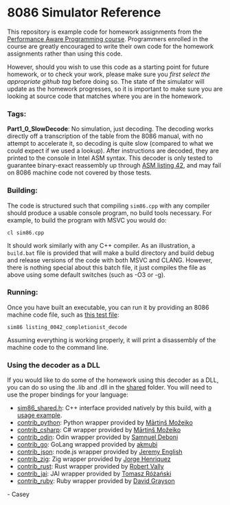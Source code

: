 # 8086 Simulator Reference

This repository is example code for homework assignments from the [Performance Aware Programming course](https://www.computerenhance.com/p/table-of-contents). Programmers enrolled in the course are greatly encouraged to write their own code for the homework assignments rather than using this code.

However, should you wish to use this code as a starting point for future homework, or to check your work, please make sure you _first select the appropriate github tag_ before doing so. The state of the simulator will update as the homework progresses, so it is important to make sure you are looking at source code that matches where you are in the homework.

### Tags:

**Part1_0_SlowDecode**: No simulation, just decoding. The decoding works directly off a transcription of the table from the 8086 manual, with no attempt to accelerate it, so decoding is quite slow (compared to what we could expect if we used a lookup). After instructions are decoded, they are printed to the console in Intel ASM syntax. This decoder is only tested to guarantee binary-exact reassembly up through [ASM listing 42](../part1/listing_0042_completionist_decode.asm), and may fail on 8086 machine code not covered by those tests.

### Building:

The code is structured such that compiling `sim86.cpp` with any compiler should produce a usable console program, no build tools necessary. For example, to build the program with MSVC you would do:

```
cl sim86.cpp
```

It should work similarly with any C++ compiler. As an illustration, a `build.bat` file is provided that will make a build directory and build debug and release versions of the code with both MSVC and CLANG. However, there is nothing special about this batch file, it just compiles the file as above using some default switches (such as -O3 or -g).

### Running:

Once you have built an executable, you can run it by providing an 8086 machine code file, such as [this test file](../part1/listing_0042_completionist_decode):

```
sim86 listing_0042_completionist_decode
```

Assuming everything is working properly, it will print a disassembly of the machine code to the command line.

### Using the decoder as a DLL

If you would like to do some of the homework using this decoder as a DLL, you can do so using the .lib and .dll in the [shared](./shared) folder. You will need to use the proper bindings for your language:

* [sim86_shared.h](./shared/sim86_shared.h): C++ interface provided natively by this build, with [a usage example](./shared/shared_library_test.cpp).
* [contrib_python](./shared/contrib_python): Python wrapper provided by [Mārtiņš Možeiko](https://github.com/mmozeiko)
* [contrib_csharp](./shared/contrib_csharp): C# wrapper provided by [Mārtiņš Možeiko](https://github.com/mmozeiko)
* [contrib_odin](./shared/contrib_odin): Odin wrapper provided by [Samnuel Deboni](https://github.com/SamuelDeboni)
* [contrib_go](./shared/contrib_go): GoLang wrapped provided by [akmubi](https://github.com/akmubi)
* [contrib_json](./shared/contrib_nodejs): node.js wrapper provided by [Jeremy English](https://github.com/jeng)
* [contrib_zig](./shared/contrib_zig): Zig wrapper provided by [Jorge Henriquez](https://github.com/penguingovernor)
* [contrib_rust](./shared/contrib_rust): Rust wrapper provided by [Robert Vally](https://github.com/shiver)
* [contrib_jai](./shared/contrib_jai): JAI wrapper provided by [Tomasz Różański](https://github.com/tomasz-rozanski)
* [contrib_ruby](./shared/contrib_ruby): Ruby wrapper provided by [David Grayson](https://github.com/DavidEGrayson)

\- Casey
